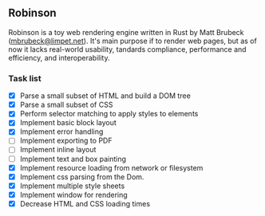## Robinson

Robinson is a toy web rendering engine written in Rust by Matt Brubeck (mbrubeck@limpet.net).
It's main purpose if to render web pages, but as of now it lacks
real-world usability, tandards compliance, performance and efficiency, and interoperability.

### Task list

- [X] Parse a small subset of HTML and build a DOM tree
- [X] Parse a small subset of CSS
- [X] Perform selector matching to apply styles to elements
- [X] Implement basic block layout
- [X] Implement error handling
- [ ] Implement exporting to PDF
- [ ] Implement inline layout
- [ ] Implement text and box painting
- [X] Implement resource loading from network or filesystem
- [X] Implement css parsing from the Dom.
- [X] Implement multiple style sheets
- [X] Implement window for rendering
- [X] Decrease HTML and CSS loading times
